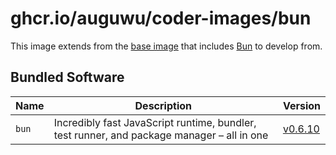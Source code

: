 # ghcr.io/auguwu/coder-images/bun
This image extends from the [base image](https://github.com/auguwu/coder-images/pkgs/container/coder-images%2Fbase) that includes [Bun](https://bun.sh) to develop from.

## Bundled Software
| Name  | Description                                                                                | Version        |
| ----- | ------------------------------------------------------------------------------------------ | -------------- |
| `bun` | Incredibly fast JavaScript runtime, bundler, test runner, and package manager – all in one | [v0.6.10][bun] |

[bun]: https://github.com/oven-sh/bun/releases/tag/bun-v0.6.10
